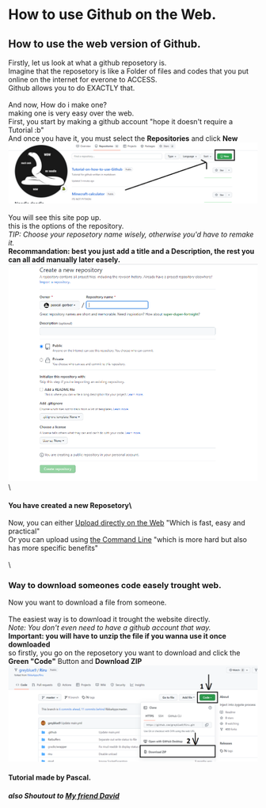 # How to use Github on the Web.

## How to use the web version of Github.

Firstly, let us look at what a github reposetory is.\
Imagine that the reposetory is like a Folder of files and codes that you put online on the internet for everone to ACCESS.\
Github allows you to do EXACTLY that.
\
\
And now, How do i make one?\
making one is very easy over the web.\
First, you start by making a github account "hope it doesn't require a Tutorial :b"\
And once you have it, you must select the **Repositories** and click **New**\
![Random Image](https://github.com/pascal-gerber/Tutorial-on-how-to-use-Github/blob/main/Create%20The%20First%20Reposetory.PNG)
\
\
You will see this site pop up.\
this is the options of the repository.\
_TIP: Choose your reposetory name wisely, otherwise you'd have to remake it._\
**Recommandation: best you just add a title and a Description, the rest you can all add manually later easely.**\
![Random Image](https://github.com/pascal-gerber/Tutorial-on-how-to-use-Github/blob/main/Options.PNG)
\
\
#### You have created a new Reposetory\
Now, you can either [Upload directly on the Web](https://github.com/pascal-gerber/Tutorial-on-how-to-use-Github/blob/main/WEB/Github%20Web.md) "Which is fast, easy and practical"\
Or you can upload using [the Command Line](https://github.com/pascal-gerber/Tutorial-on-how-to-use-Github/blob/main/CMD/Github%20CMD.md) "which is more hard but also has more specific benefits"\
\
\
### Way to download someones code easely trought web.
Now you want to download a file from someone.\
\
The easiest way is to download it trought the website directly.\
_Note: You don't even need to have a github account that way._\
**Important: you will have to unzip the file if you wanna use it once downloaded**\
so firstly, you go on the reposetory you want to download and click the **Green "Code"** Button and **Download ZIP**\
![Random Image](https://github.com/pascal-gerber/Tutorial-on-how-to-use-Github/blob/main/Download%20File.PNG)

#### Tutorial made by Pascal.
##### also Shoutout to [My friend David](https://github.com/greyblue9)


